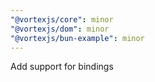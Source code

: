 ```yaml
---
"@vortexjs/core": minor
"@vortexjs/dom": minor
"@vortexjs/bun-example": minor
---
```


Add support for bindings

